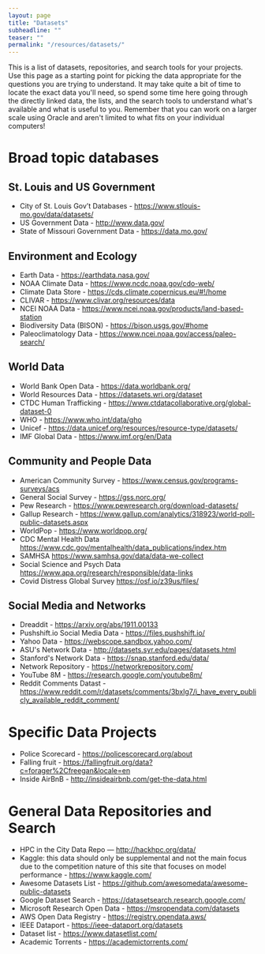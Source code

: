 ```yaml
---
layout: page
title: "Datasets"
subheadline: "" 
teaser: ""
permalink: "/resources/datasets/"
---
```


This is a list of datasets, repositories, and search tools for your projects. Use this page as a starting point for picking the data appropriate for the questions you are trying to understand. It may take quite a bit of time to locate the exact data you'll need, so spend some time here going through the directly linked data, the lists, and the search tools to understand what's available and what is useful to you. Remember that you can work on a larger scale using Oracle and aren't limited to what fits on your individual computers! 

# Broad topic databases

## St. Louis and US Government
- City of St. Louis Gov’t Databases - <a href="https://www.stlouis-mo.gov/data/datasets/">https://www.stlouis-mo.gov/data/datasets/ </a>
- US Government Data - <a href="http://www.data.gov/">http://www.data.gov/ </a>
- State of Missouri Government Data - <a href="https://data.mo.gov/">https://data.mo.gov/</a>

## Environment and Ecology
- Earth Data - <a href="https://earthdata.nasa.gov">https://earthdata.nasa.gov/</a>
- NOAA Climate Data - <a href="https://www.ncdc.noaa.gov/cdo-web/">https://www.ncdc.noaa.gov/cdo-web/</a>
- Climate Data Store - <a href="https://cds.climate.copernicus.eu/#!/home">https://cds.climate.copernicus.eu/#!/home</a>
- CLIVAR - <a href="https://www.clivar.org/resources/data">https://www.clivar.org/resources/data</a>
- NCEI NOAA Data - <a href="https://www.ncei.noaa.gov/products/land-based-station">https://www.ncei.noaa.gov/products/land-based-station</a>
- Biodiversity Data (BISON) - <a href="https://bison.usgs.gov/#home">https://bison.usgs.gov/#home</a>
- Paleoclimatology Data - <a href="https://www.ncei.noaa.gov/access/paleo-search/">https://www.ncei.noaa.gov/access/paleo-search/</a>

## World Data
- World Bank Open Data - <a href="https://data.worldbank.org/">https://data.worldbank.org/</a>
- World Resources Data - <a href="https://datasets.wri.org/dataset">https://datasets.wri.org/dataset</a>
- CTDC Human Trafficking - <a href="https://www.ctdatacollaborative.org/global-dataset-0">https://www.ctdatacollaborative.org/global-dataset-0</a>
- WHO - <a href="https://www.who.int/data/gho">https://www.who.int/data/gho</a>
- Unicef - <a href="https://data.unicef.org/resources/resource-type/datasets/">https://data.unicef.org/resources/resource-type/datasets/</a>
- IMF Global Data - <a href="https://www.imf.org/en/Data">https://www.imf.org/en/Data</a>

## Community and People Data
- American Community Survey - <a href="https://www.census.gov/programs-surveys/acs">https://www.census.gov/programs-surveys/acs</a>
- General Social Survey - <a href="https://gss.norc.org/">https://gss.norc.org/</a>
- Pew Research - <a href="https://www.pewresearch.org/download-datasets/">https://www.pewresearch.org/download-datasets/</a>
- Gallup Research - <a href="https://www.gallup.com/analytics/318923/world-poll-public-datasets.aspx">https://www.gallup.com/analytics/318923/world-poll-public-datasets.aspx</a>
- WorldPop - <a href="https://www.worldpop.org/">https://www.worldpop.org/</a>
- CDC Mental Health Data <a href="https://www.cdc.gov/mentalhealth/data_publications/index.htm">https://www.cdc.gov/mentalhealth/data_publications/index.htm</a>
- SAMHSA <a href="https://www.samhsa.gov/data/data-we-collect">https://www.samhsa.gov/data/data-we-collect</a>
- Social Science and Psych Data <a href="https://www.apa.org/research/responsible/data-links">https://www.apa.org/research/responsible/data-links </a>
- Covid Distress Global Survey <a href="https://osf.io/z39us/files/"> https://osf.io/z39us/files/</a>

## Social Media and Networks
- Dreaddit - <a href="https://arxiv.org/abs/1911.00133">https://arxiv.org/abs/1911.00133</a>
- Pushshift.io Social Media Data - <a href="https://files.pushshift.io/">https://files.pushshift.io/</a>
- Yahoo Data - <a href="https://webscope.sandbox.yahoo.com/">https://webscope.sandbox.yahoo.com/</a>
- ASU's Network Data - <a href="http://datasets.syr.edu/pages/datasets.html">http://datasets.syr.edu/pages/datasets.html</a>
- Stanford's Network Data - <a href="https://snap.stanford.edu/data/">https://snap.stanford.edu/data/</a>
- Network Repository - <a href="https://networkrepository.com/">https://networkrepository.com/</a>
- YouTube 8M - <a href="https://research.google.com/youtube8m">https://research.google.com/youtube8m/</a>
- Reddit Comments Datast - <a href="https://www.reddit.com/r/datasets/comments/3bxlg7/i_have_every_publicly_available_reddit_comment/">https://www.reddit.com/r/datasets/comments/3bxlg7/i_have_every_publicly_available_reddit_comment/</a>


# Specific Data Projects
- Police Scorecard - <a href="https://policescorecard.org/about">https://policescorecard.org/about</a>
- Falling fruit - <a href="https://fallingfruit.org/data?c=forager%2Cfreegan&locale=en">https://fallingfruit.org/data?c=forager%2Cfreegan&locale=en</a>
- Inside AirBnB - <a href="http://insideairbnb.com/get-the-data.html">http://insideairbnb.com/get-the-data.html</a>


# General Data Repositories and Search
- HPC in the City Data Repo — <a href="http://hackhpc.org/data/">http://hackhpc.org/data/</a>
- Kaggle: this data should only be supplemental and not the main focus due to the competition nature of this site that focuses on model performance - <a href="https://www.kaggle.com/">https://www.kaggle.com/</a>
- Awesome Datasets List - <a href="https://github.com/awesomedata/awesome-public-datasets">https://github.com/awesomedata/awesome-public-datasets</a>
- Google Dataset Search - <a href="https://datasetsearch.research.google.com/">https://datasetsearch.research.google.com/</a>
- Microsoft Research Open Data - <a href="https://msropendata.com/datasets">https://msropendata.com/datasets</a>
- AWS Open Data Registry - <a href="https://registry.opendata.aws/">https://registry.opendata.aws/</a>
- IEEE Dataport - <a href="https://ieee-dataport.org/datasets">https://ieee-dataport.org/datasets</a>
- Dataset list - <a href="https://www.datasetlist.com/">https://www.datasetlist.com/</a>
- Academic Torrents - <a href="https://academictorrents.com/">https://academictorrents.com/</a>

